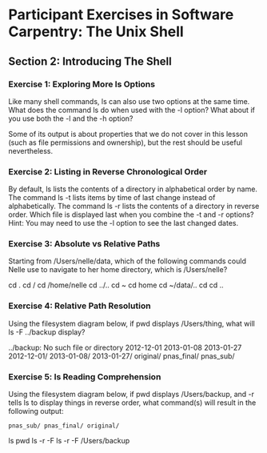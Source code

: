 # Participant Exercises in Software Carpentry: The Unix Shell

## Section 2: Introducing The Shell

### Exercise 1: Exploring More ls Options

Like many shell commands, ls can also use two options at the same time. 
What does the command ls do when used with the -l option?
What about if you use both the -l and the -h option?

Some of its output is about properties that we do not cover in this lesson (such as file permissions and ownership), 
but the rest should be useful nevertheless.

### Exercise 2: Listing in Reverse Chronological Order 

By default, ls lists the contents of a directory in alphabetical order by name. 
The command ls -t lists items by time of last change instead of alphabetically. 
The command ls -r lists the contents of a directory in reverse order. 
Which file is displayed last when you combine the -t and -r options? 
Hint: You may need to use the -l option to see the last changed dates.

### Exercise 3: Absolute vs Relative Paths

Starting from /Users/nelle/data, which of the following commands could Nelle use to navigate to her home directory, which is /Users/nelle?

cd .
cd /
cd /home/nelle
cd ../..
cd ~
cd home
cd ~/data/..
cd
cd ..

### Exercise 4: Relative Path Resolution

Using the filesystem diagram below, if pwd displays /Users/thing, what will ls -F ../backup display?

../backup: No such file or directory
2012-12-01 2013-01-08 2013-01-27
2012-12-01/ 2013-01-08/ 2013-01-27/
original/ pnas_final/ pnas_sub/

### Exercise 5: ls Reading Comprehension

Using the filesystem diagram below, if pwd displays /Users/backup, 
and -r tells ls to display things in reverse order, what command(s) 
will result in the following output:

    pnas_sub/ pnas_final/ original/

ls pwd
ls -r -F
ls -r -F /Users/backup
